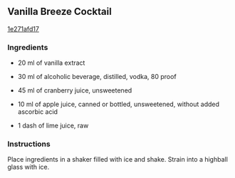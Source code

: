 ## Vanilla Breeze Cocktail

[1e271afd17](http://www.food.com/recipe/vanilla-breeze-cocktail-270548)

### Ingredients

 - 20 ml of vanilla extract

 - 30 ml of alcoholic beverage, distilled, vodka, 80 proof

 - 45 ml of cranberry juice, unsweetened

 - 10 ml of apple juice, canned or bottled, unsweetened, without added ascorbic acid

 - 1 dash of lime juice, raw

### Instructions

Place ingredients in a shaker filled with ice and shake. Strain into a highball glass with ice.